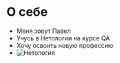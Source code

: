 # **О себе**

- Меня зовут Павел
- Учусь в Нетологии на курсе QA
- Хочу освоить новую профессию
- ![Нетология]("https://u.netology.ru/backend/uploads/page_assets/videos/file/29342/220118_EDIT_NETOLOGIA_mix__1__2_1.mp4") 
